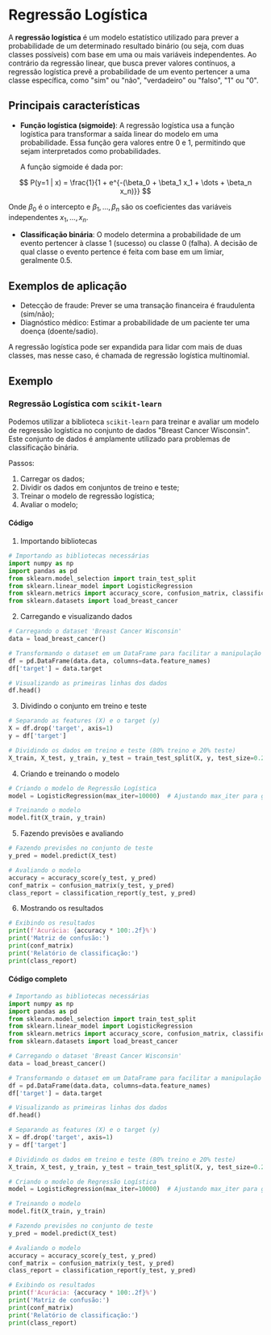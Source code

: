 # Regressão Logística

A **regressão logística** é um modelo estatístico utilizado para prever a probabilidade de um determinado resultado binário (ou seja, com duas classes possíveis) com base em uma ou mais variáveis independentes. Ao contrário da regressão linear, que busca prever valores contínuos, a regressão logística prevê a probabilidade de um evento pertencer a uma classe específica, como "sim" ou "não", "verdadeiro" ou "falso", "1" ou "0".

## Principais características
- **Função logística (sigmoide)**: A regressão logística usa a função logística para transformar a saída linear do modelo em uma probabilidade. Essa função gera valores entre 0 e 1, permitindo que sejam interpretados como probabilidades.
  
  A função sigmoide é dada por:

$$
P(y=1 | x) = \frac{1}{1 + e^{-(\beta_0 + \beta_1 x_1 + \dots + \beta_n x_n)}}
$$

  Onde $\beta_0$ é o intercepto e $\beta_1, \dots, \beta_n$ são os coeficientes das variáveis independentes $x_1, \dots, x_n$.

- **Classificação binária**: O modelo determina a probabilidade de um evento pertencer à classe 1 (sucesso) ou classe 0 (falha). A decisão de qual classe o evento pertence é feita com base em um limiar, geralmente 0.5.

## Exemplos de aplicação
- Detecção de fraude: Prever se uma transação financeira é fraudulenta (sim/não);
- Diagnóstico médico: Estimar a probabilidade de um paciente ter uma doença (doente/sadio).

A regressão logística pode ser expandida para lidar com mais de duas classes, mas nesse caso, é chamada de regressão logística multinomial.


## Exemplo

### Regressão Logística com `scikit-learn`

Podemos utilizar a biblioteca `scikit-learn` para treinar e avaliar um modelo de regressão logística no conjunto de dados "Breast Cancer Wisconsin". Este conjunto de dados é amplamente utilizado para problemas de classificação binária.

Passos:
1. Carregar os dados;
2. Dividir os dados em conjuntos de treino e teste;
3. Treinar o modelo de regressão logística;
4. Avaliar o modelo;

#### Código

1. Importando bibliotecas

```python
# Importando as bibliotecas necessárias
import numpy as np
import pandas as pd
from sklearn.model_selection import train_test_split
from sklearn.linear_model import LogisticRegression
from sklearn.metrics import accuracy_score, confusion_matrix, classification_report
from sklearn.datasets import load_breast_cancer
```

2. Carregando e visualizando dados

```python
# Carregando o dataset 'Breast Cancer Wisconsin'
data = load_breast_cancer()

# Transformando o dataset em um DataFrame para facilitar a manipulação
df = pd.DataFrame(data.data, columns=data.feature_names)
df['target'] = data.target

# Visualizando as primeiras linhas dos dados
df.head()
```

3. Dividindo o conjunto em treino e teste

```python
# Separando as features (X) e o target (y)
X = df.drop('target', axis=1)
y = df['target']

# Dividindo os dados em treino e teste (80% treino e 20% teste)
X_train, X_test, y_train, y_test = train_test_split(X, y, test_size=0.2, random_state=42)
```

4. Criando e treinando o modelo

```python
# Criando o modelo de Regressão Logística
model = LogisticRegression(max_iter=10000)  # Ajustando max_iter para garantir convergência

# Treinando o modelo
model.fit(X_train, y_train)
```


5. Fazendo previsões e avaliando

```python
# Fazendo previsões no conjunto de teste
y_pred = model.predict(X_test)

# Avaliando o modelo
accuracy = accuracy_score(y_test, y_pred)
conf_matrix = confusion_matrix(y_test, y_pred)
class_report = classification_report(y_test, y_pred)
```


6. Mostrando os resultados

```python
# Exibindo os resultados
print(f'Acurácia: {accuracy * 100:.2f}%')
print('Matriz de confusão:')
print(conf_matrix)
print('Relatório de classificação:')
print(class_report)
```

#### Código completo

```python
# Importando as bibliotecas necessárias
import numpy as np
import pandas as pd
from sklearn.model_selection import train_test_split
from sklearn.linear_model import LogisticRegression
from sklearn.metrics import accuracy_score, confusion_matrix, classification_report
from sklearn.datasets import load_breast_cancer

# Carregando o dataset 'Breast Cancer Wisconsin'
data = load_breast_cancer()

# Transformando o dataset em um DataFrame para facilitar a manipulação
df = pd.DataFrame(data.data, columns=data.feature_names)
df['target'] = data.target

# Visualizando as primeiras linhas dos dados
df.head()

# Separando as features (X) e o target (y)
X = df.drop('target', axis=1)
y = df['target']

# Dividindo os dados em treino e teste (80% treino e 20% teste)
X_train, X_test, y_train, y_test = train_test_split(X, y, test_size=0.2, random_state=42)

# Criando o modelo de Regressão Logística
model = LogisticRegression(max_iter=10000)  # Ajustando max_iter para garantir convergência

# Treinando o modelo
model.fit(X_train, y_train)

# Fazendo previsões no conjunto de teste
y_pred = model.predict(X_test)

# Avaliando o modelo
accuracy = accuracy_score(y_test, y_pred)
conf_matrix = confusion_matrix(y_test, y_pred)
class_report = classification_report(y_test, y_pred)

# Exibindo os resultados
print(f'Acurácia: {accuracy * 100:.2f}%')
print('Matriz de confusão:')
print(conf_matrix)
print('Relatório de classificação:')
print(class_report)

```



<!-- 
1. **Carregando os dados**: Utilizamos o dataset `load_breast_cancer()` do `scikit-learn`. Esse conjunto de dados contém informações sobre características de células tumorais extraídas de imagens digitais de massas de mama.
   
2. **Dividindo os dados**: Usamos `train_test_split` para separar os dados em dois subconjuntos — um para treinamento e outro para teste (80% treino, 20% teste).

3. **Treinando o modelo**: Criamos uma instância do modelo de regressão logística com `LogisticRegression()`, definimos `max_iter` para garantir que o algoritmo tenha iterações suficientes para convergir.

4. **Avaliando o modelo**:
   - **Acurácia**: Calculada com `accuracy_score()`, ela nos mostra a porcentagem de previsões corretas.
   - **Matriz de confusão**: A matriz de confusão exibe as previsões verdadeiras e falsas para cada classe.
   - **Relatório de classificação**: O relatório de classificação mostra métricas como **precisão**, **revocação** e **F1-score** para cada classe.

## Saída esperada:

```plaintext
Acurácia: 96.49%
Matriz de confusão:
[[41  2]
 [ 2 69]]
Relatório de classificação:
              precision    recall  f1-score   support

           0       0.95      0.95      0.95        43
           1       0.97      0.97      0.97        71

    accuracy                           0.96       114
   macro avg       0.96      0.96      0.96       114
weighted avg       0.96      0.96      0.96       114

```


### Explicação dos resultados:
- **Acurácia**: Mostra que o modelo está correto em cerca de 96% das vezes.
- **Matriz de confusão**: Nos dá uma visão detalhada de quantos casos o modelo classificou corretamente (diagonal principal) e quantos classificou incorretamente (os outros valores).
- **Relatório de classificação**: Detalha a precisão (quantos dos exemplos classificados como positivos são realmente positivos), a revocação (quantos dos exemplos realmente positivos foram classificados como tal) e o F1-score, que é a média harmônica de precisão e revocação.

## Sobre o Dataset

O dataset "Breast Cancer Wisconsin" contém 569 amostras e 30 características que descrevem propriedades dos núcleos das células. O objetivo é prever se o tumor é **maligno** (câncer) ou **benigno** (não câncer).
 -->




